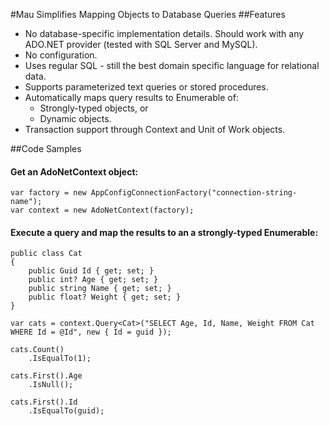 #Mau Simplifies Mapping Objects to Database Queries
##Features
* No database-specific implementation details. Should work with any ADO.NET provider (tested with SQL Server and MySQL).
* No configuration.
* Uses regular SQL - still the best domain specific language for relational data.
* Supports parameterized text queries or stored procedures.
* Automatically maps query results to Enumerable of:
  * Strongly-typed objects, or
  * Dynamic objects.
* Transaction support through Context and Unit of Work objects.

##Code Samples
#### Get an AdoNetContext object:
    var factory = new AppConfigConnectionFactory("connection-string-name");
    var context = new AdoNetContext(factory);
#### Execute a query and map the results to an a strongly-typed Enumerable:
    public class Cat
    {
        public Guid Id { get; set; }
        public int? Age { get; set; }
        public string Name { get; set; }
        public float? Weight { get; set; }
    }
    
    var cats = context.Query<Cat>("SELECT Age, Id, Name, Weight FROM Cat WHERE Id = @Id", new { Id = guid });
    
    cats.Count()
        .IsEqualTo(1);
    
    cats.First().Age
        .IsNull();
    
    cats.First().Id
        .IsEqualTo(guid);
 
